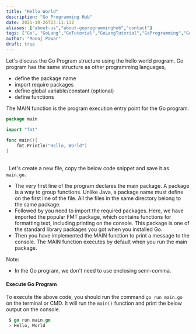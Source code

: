```yaml
---
title: "Hello World"
description: "Go Programming Hub"
date: 2021-10-26T23:11:13Z
aliases: ["about-us","about-goprogramminghub","contact"]
tags: ["Go", "GoLang","GoTutorial","GoLangTutorial","GoProgramming","GoLangProgramming","GoFundamental"]
author: "Manoj Pawar"
draft: true
---
```


Let's discuss the Go Program structure using the hello world program.
Go program has the same structure as other programming languages,
- define the package name
- import require packages
- define global variable/constant (optional)
- define functions

The MAIN function is the program execution entry point for the Go program.

```go {linenos=true,hl_lines=[6],anchorlinenos=true,lineanchors="-"}
package main

import "fmt"

func main(){
    fmt.Println("Hello, World")
} 
```

\
&nbsp;
Let's create a new file, copy the below code snippet and save it as `main.go`.
- The very first line of the program declares the main package. A package is a way to group functions. Unlike Java, a package name must define on the first line of the file. All the files in the same directory belong to the same package. 
- Followed by you need to import the required packages. Here, we have imported the popular FMT package, which contains functions for formatting text, including printing on the console. This package is one of the standard library packages you got when you installed Go.
- Then you have implemented the MAIN function to print a message to the console. The MAIN function executes by default when you run the main package.

Note: 
- In the Go program, we don't need to use enclosing semi-comma.

#### Execute Go Program
To execute the above code, you should run the command `go run main.go` on the terminal or CMD. It will run the `main()` function and print the below output on the console.

```cl {}
 $ go run main.go
 > Hello, World
```